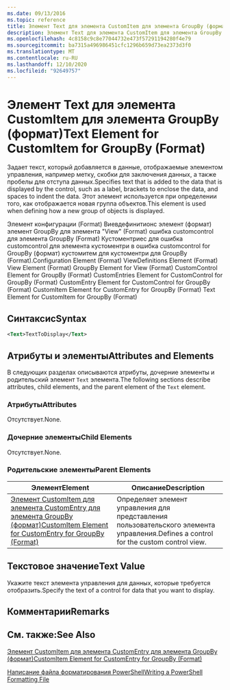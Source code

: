 ```yaml
---
ms.date: 09/13/2016
ms.topic: reference
title: Элемент Text для элемента CustomItem для элемента GroupBy (формат)
description: Элемент Text для элемента CustomItem для элемента GroupBy (формат)
ms.openlocfilehash: 4c8158c9c8e77044732e473f57291194280f4e79
ms.sourcegitcommit: ba7315a496986451cfc1296b659d73ea2373d3f0
ms.translationtype: MT
ms.contentlocale: ru-RU
ms.lasthandoff: 12/10/2020
ms.locfileid: "92649757"
---
```

# <a name="text-element-for-customitem-for-groupby-format"></a><span data-ttu-id="158c4-103">Элемент Text для элемента CustomItem для элемента GroupBy (формат)</span><span class="sxs-lookup"><span data-stu-id="158c4-103">Text Element for CustomItem for GroupBy (Format)</span></span>

<span data-ttu-id="158c4-104">Задает текст, который добавляется в данные, отображаемые элементом управления, например метку, скобки для заключения данных, а также пробелы для отступа данных.</span><span class="sxs-lookup"><span data-stu-id="158c4-104">Specifies text that is added to the data that is displayed by the control, such as a label, brackets to enclose the data, and spaces to indent the data.</span></span> <span data-ttu-id="158c4-105">Этот элемент используется при определении того, как отображается новая группа объектов.</span><span class="sxs-lookup"><span data-stu-id="158c4-105">This element is used when defining how a new group of objects is displayed.</span></span>

<span data-ttu-id="158c4-106">Элемент конфигурации (Format) Виевдефинитионс элемент (формат) элемент GroupBy для элемента "View" (Format) ошибка customcontrol для элемента GroupBy (Format) Кустоментриес для ошибка customcontrol для элемента кустоментри в ошибка customcontrol for GroupBy (формат) кустомитем для кустоментри для GroupBy (Format).</span><span class="sxs-lookup"><span data-stu-id="158c4-106">Configuration Element (Format) ViewDefinitions Element (Format) View Element (Format) GroupBy Element for View (Format) CustomControl Element for GroupBy (Format) CustomEntries Element for CustomControl for GroupBy (Format) CustomEntry Element for CustomControl for GroupBy (Format) CustomItem Element for CustomEntry for GroupBy (Format) Text Element for CustomItem for GroupBy (Format)</span></span>

## <a name="syntax"></a><span data-ttu-id="158c4-107">Синтаксис</span><span class="sxs-lookup"><span data-stu-id="158c4-107">Syntax</span></span>

```xml
<Text>TextToDisplay</Text>
```

## <a name="attributes-and-elements"></a><span data-ttu-id="158c4-108">Атрибуты и элементы</span><span class="sxs-lookup"><span data-stu-id="158c4-108">Attributes and Elements</span></span>

<span data-ttu-id="158c4-109">В следующих разделах описываются атрибуты, дочерние элементы и родительский элемент `Text` элемента.</span><span class="sxs-lookup"><span data-stu-id="158c4-109">The following sections describe attributes, child elements, and the parent element of the `Text` element.</span></span>

### <a name="attributes"></a><span data-ttu-id="158c4-110">Атрибуты</span><span class="sxs-lookup"><span data-stu-id="158c4-110">Attributes</span></span>

<span data-ttu-id="158c4-111">Отсутствует.</span><span class="sxs-lookup"><span data-stu-id="158c4-111">None.</span></span>

### <a name="child-elements"></a><span data-ttu-id="158c4-112">Дочерние элементы</span><span class="sxs-lookup"><span data-stu-id="158c4-112">Child Elements</span></span>

<span data-ttu-id="158c4-113">Отсутствует.</span><span class="sxs-lookup"><span data-stu-id="158c4-113">None.</span></span>

### <a name="parent-elements"></a><span data-ttu-id="158c4-114">Родительские элементы</span><span class="sxs-lookup"><span data-stu-id="158c4-114">Parent Elements</span></span>

|<span data-ttu-id="158c4-115">Элемент</span><span class="sxs-lookup"><span data-stu-id="158c4-115">Element</span></span>|<span data-ttu-id="158c4-116">Описание</span><span class="sxs-lookup"><span data-stu-id="158c4-116">Description</span></span>|
|-------------|-----------------|
|[<span data-ttu-id="158c4-117">Элемент CustomItem для элемента CustomEntry для элемента GroupBy (формат)</span><span class="sxs-lookup"><span data-stu-id="158c4-117">CustomItem Element for CustomEntry for GroupBy (Format)</span></span>](./customitem-element-for-customentry-for-groupby-format.md)|<span data-ttu-id="158c4-118">Определяет элемент управления для представления пользовательского элемента управления.</span><span class="sxs-lookup"><span data-stu-id="158c4-118">Defines a control for the custom control view.</span></span>|

## <a name="text-value"></a><span data-ttu-id="158c4-119">Текстовое значение</span><span class="sxs-lookup"><span data-stu-id="158c4-119">Text Value</span></span>

<span data-ttu-id="158c4-120">Укажите текст элемента управления для данных, которые требуется отобразить.</span><span class="sxs-lookup"><span data-stu-id="158c4-120">Specify the text of a control for data that you want to display.</span></span>

## <a name="remarks"></a><span data-ttu-id="158c4-121">Комментарии</span><span class="sxs-lookup"><span data-stu-id="158c4-121">Remarks</span></span>

## <a name="see-also"></a><span data-ttu-id="158c4-122">См. также:</span><span class="sxs-lookup"><span data-stu-id="158c4-122">See Also</span></span>

[<span data-ttu-id="158c4-123">Элемент CustomItem для элемента CustomEntry для элемента GroupBy (формат)</span><span class="sxs-lookup"><span data-stu-id="158c4-123">CustomItem Element for CustomEntry for GroupBy (Format)</span></span>](./customitem-element-for-customentry-for-groupby-format.md)

[<span data-ttu-id="158c4-124">Написание файла форматирования PowerShell</span><span class="sxs-lookup"><span data-stu-id="158c4-124">Writing a PowerShell Formatting File</span></span>](./writing-a-powershell-formatting-file.md)
